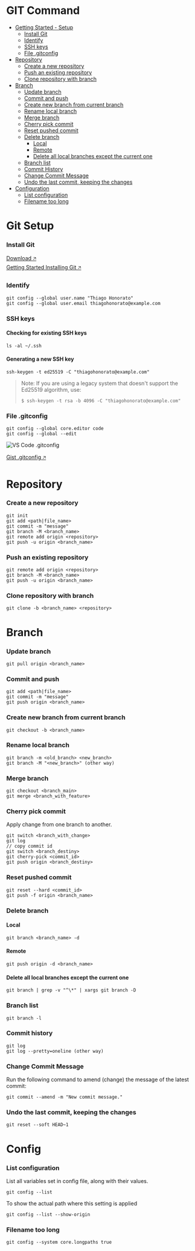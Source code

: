 # GIT Command
- [Getting Started - Setup](#git-setup)
  - [Install Git](#install-git)
  - [Identify](#identify)
  - [SSH keys](#ssh-keys)
  - [File .gitconfig](#file-gitconfig)
- [Repository](#repository)
  - [Create a new repository](#create-a-new-repository)
  - [Push an existing repository](#push-an-existing-repository)
  - [Clone repository with branch](#clone-repository-with-branch)
- [Branch](#branch)
  - [Update branch](#update-branch)
  - [Commit and push](#commit-and-push)
  - [Create new branch from current branch](#create-new-branch-from-current-branch)
  - [Rename local branch](#rename-local-branch)
  - [Merge branch](#merge-branch)
  - [Cherry pick commit](#cherry-pick-commit)
  - [Reset pushed commit](#reset-pushed-commit)
  - [Delete branch](#delete-branch)
    - [Local](#local)
    - [Remote](#remote)
    - [Delete all local branches except the current one](#delete-all-local-branches-except-the-current-one)
  - [Branch list](#branch-list)
  - [Commit History](#commit-history)
  - [Change Commit Message](#change-commit-message)
  - [Undo the last commit, keeping the changes](#undo-the-last-commit-keeping-the-changes)
- [Configuration](#config)
  - [List configuration](#list-configuration)
  - [Filename too long](#filename-too-long)


# Git Setup

### Install Git

<a href="https://git-scm.com/downloads">Download 🡥</a><br/>
<a href="https://git-scm.com/book/en/v2/Getting-Started-Installing-Git">Getting Started Installing Git 🡥</a>

### Identify
```
git config --global user.name "Thiago Honorato"
git config --global user.email thiagohonorato@example.com
```

### SSH keys

#### Checking for existing SSH keys
```
ls -al ~/.ssh
```

#### Generating a new SSH key
```
ssh-keygen -t ed25519 -C "thiagohonorato@example.com"
```

> Note: If you are using a legacy system that doesn't support the Ed25519 algorithm, use:
> ```
> $ ssh-keygen -t rsa -b 4096 -C "thiagohonorato@example.com"
> ```

### File .gitconfig
```
git config --global core.editor code
git config --global --edit
```
![VS Code .gitconfig](/img/vscode_gitconfig.png "VS Code .gitconfig file")

<a href="https://gist.github.com/thiagohnrt/264c1760666a92ba85b804b4172f650b" target="_blank">Gist .gitconfig 🡥</a>

# Repository
### Create a new repository
```
git init
git add <path|file_name>
git commit -m "message"
git branch -M <branch_name>
git remote add origin <repository>
git push -u origin <branch_name>
```
### Push an existing repository
```
git remote add origin <repository>
git branch -M <branch_name>
git push -u origin <branch_name>
```
### Clone repository with branch
```
git clone -b <branch_name> <repository>
```
# Branch
### Update branch
```
git pull origin <branch_name>
```
### Commit and push
```
git add <path|file_name>
git commit -m "message"
git push origin <branch_name>
```
### Create new branch from current branch
```
git checkout -b <branch_name>
```
### Rename local branch
```
git branch -m <old_branch> <new_branch>
git branch -M "<new_branch>" (other way)
```
### Merge branch
```
git checkout <branch_main>
git merge <branch_with_feature>
```
### Cherry pick commit
Apply change from one branch to another.
```
git switch <branch_with_change>
git log
// copy commit id
git switch <branch_destiny>
git cherry-pick <commit_id>
git push origin <branch_destiny>
```
### Reset pushed commit
```
git reset --hard <commit_id>
git push -f origin <branch_name>
```
### Delete branch
#### Local
```
git branch <branch_name> -d
```
#### Remote
```
git push origin -d <branch_name>
```
#### Delete all local branches except the current one
```
git branch | grep -v "^\*" | xargs git branch -D
```
### Branch list
```
git branch -l
```
### Commit history
```
git log
git log --pretty=oneline (other way)
```
### Change Commit Message
Run the following command to amend (change) the message of the latest commit:
```
git commit --amend -m "New commit message."
```
### Undo the last commit, keeping the changes
```
git reset --soft HEAD~1
```
# Config
### List configuration
List all variables set in config file, along with their values.
```
git config --list
```
To show the actual path where this setting is applied
```
git config --list --show-origin
```
### Filename too long
```
git config --system core.longpaths true
```
